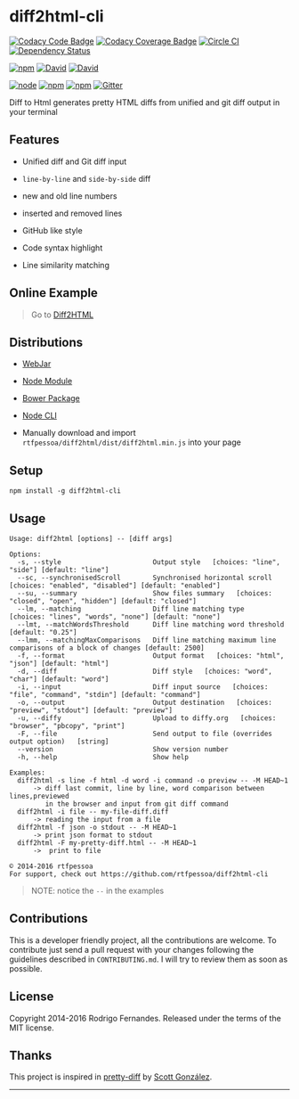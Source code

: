 # diff2html-cli

[![Codacy Code Badge](https://api.codacy.com/project/badge/grade/e6139937d72f40ed8b3920d53c74298a)](https://www.codacy.com/app/Codacy/diff2html-cli)
[![Codacy Coverage Badge](https://api.codacy.com/project/badge/coverage/e6139937d72f40ed8b3920d53c74298a)](https://www.codacy.com/app/Codacy/diff2html-cli)
[![Circle CI](https://circleci.com/gh/rtfpessoa/diff2html-cli.svg?style=svg)](https://circleci.com/gh/rtfpessoa/diff2html-cli)
[![Dependency Status](https://dependencyci.com/github/rtfpessoa/diff2html/badge)](https://dependencyci.com/github/rtfpessoa/diff2html)

[![npm](https://img.shields.io/npm/v/diff2html-cli.svg)](https://www.npmjs.com/package/diff2html-cli)
[![David](https://img.shields.io/david/rtfpessoa/diff2html-cli.svg)](https://david-dm.org/rtfpessoa/diff2html-cli)
[![David](https://img.shields.io/david/dev/rtfpessoa/diff2html-cli.svg)](https://david-dm.org/rtfpessoa/diff2html-cli)

[![node](https://img.shields.io/node/v/diff2html-cli.svg)]()
[![npm](https://img.shields.io/npm/l/diff2html-cli.svg)]()
[![npm](https://img.shields.io/npm/dm/diff2html-cli.svg)](https://www.npmjs.com/package/diff2html-cli)
[![Gitter](https://badges.gitter.im/rtfpessoa/diff2html.svg)](https://gitter.im/rtfpessoa/diff2html?utm_source=badge&utm_medium=badge&utm_campaign=pr-badge)

Diff to Html generates pretty HTML diffs from unified and git diff output in your terminal

## Features

* Unified diff and Git diff input

* `line-by-line` and `side-by-side` diff

* new and old line numbers

* inserted and removed lines

* GitHub like style

* Code syntax highlight

* Line similarity matching

## Online Example

> Go to [Diff2HTML](https://diff2html.xyz/)

## Distributions

* [WebJar](http://www.webjars.org/)

* [Node Module](https://www.npmjs.org/package/diff2html)

* [Bower Package](http://bower.io/search/?q=diff2html)

* [Node CLI](https://www.npmjs.org/package/diff2html-cli)

* Manually download and import `rtfpessoa/diff2html/dist/diff2html.min.js` into your page

## Setup

    npm install -g diff2html-cli

## Usage

    Usage: diff2html [options] -- [diff args]

    Options:
      -s, --style                       Output style   [choices: "line", "side"] [default: "line"]
      --sc, --synchronisedScroll        Synchronised horizontal scroll   [choices: "enabled", "disabled"] [default: "enabled"]
      --su, --summary                   Show files summary   [choices: "closed", "open", "hidden"] [default: "closed"]
      --lm, --matching                  Diff line matching type   [choices: "lines", "words", "none"] [default: "none"]
      --lmt, --matchWordsThreshold      Diff line matching word threshold   [default: "0.25"]
      --lmm, --matchingMaxComparisons   Diff line matching maximum line comparisons of a block of changes [default: 2500]
      -f, --format                      Output format   [choices: "html", "json"] [default: "html"]
      -d, --diff                        Diff style   [choices: "word", "char"] [default: "word"]
      -i, --input                       Diff input source   [choices: "file", "command", "stdin"] [default: "command"]
      -o, --output                      Output destination   [choices: "preview", "stdout"] [default: "preview"]
      -u, --diffy                       Upload to diffy.org   [choices: "browser", "pbcopy", "print"]
      -F, --file                        Send output to file (overrides output option)   [string]
      --version                         Show version number
      -h, --help                        Show help

    Examples:
      diff2html -s line -f html -d word -i command -o preview -- -M HEAD~1
          -> diff last commit, line by line, word comparison between lines,previewed
             in the browser and input from git diff command
      diff2html -i file -- my-file-diff.diff
          -> reading the input from a file
      diff2html -f json -o stdout -- -M HEAD~1
          -> print json format to stdout
      diff2html -F my-pretty-diff.html -- -M HEAD~1
          ->  print to file

    © 2014-2016 rtfpessoa
    For support, check out https://github.com/rtfpessoa/diff2html-cli

> NOTE: notice the `--` in the examples

## Contributions

This is a developer friendly project, all the contributions are welcome.
To contribute just send a pull request with your changes following the guidelines described in `CONTRIBUTING.md`.
I will try to review them as soon as possible.

## License

Copyright 2014-2016 Rodrigo Fernandes. Released under the terms of the MIT license.

## Thanks

This project is inspired in [pretty-diff](https://github.com/scottgonzalez/pretty-diff) by [Scott González](https://github.com/scottgonzalez).

---
